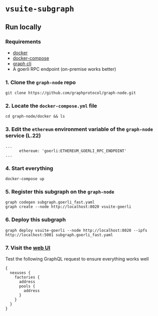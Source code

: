 # `vsuite-subgraph`

## Run locally

### Requirements

- [docker](https://docs.docker.com/compose/install/)
- [docker-compose](https://docs.docker.com/compose/install/linux/)
- [graph cli](https://thegraph.com/docs/en/cookbook/quick-start/)
- A goerli RPC endpoint (on-premise works better)

### 1. Clone the `graph-node` repo

```
git clone https://github.com/graphprotocol/graph-node.git
```

### 2. Locate the `docker-compose.yml` file

```
cd graph-node/docker && ls
```

### 3. Edit the `ethereum` environment variable of the `graph-node` service (L.22)


```
...
      ethereum: 'goerli:ETHEREUM_GOERLI_RPC_ENDPOINT'
...
```

### 4. Start everything

```
docker-compose up
```


### 5. Register this subgraph on the `graph-node`

```
graph codegen subgraph.goerli_fast.yaml
graph create --node http://localhost:8020 vsuite-goerli
```

### 6. Deploy this subgraph

```
graph deploy vsuite-goerli --node http://localhost:8020 --ipfs http://localhost:5001 subgraph.goerli_fast.yaml
```

### 7. Visit the [web UI](http://localhost:8000/subgraphs/name/vsuite-goerli/graphql)

Test the following GraphQL request to ensure everything works well

```
{
  nexuses {
    factories {
      address
      pools {
        address
      }
    }
  }
}
```


